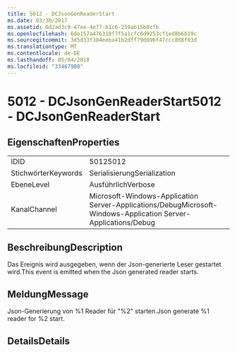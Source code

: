 ```yaml
---
title: 5012 - DCJsonGenReaderStart
ms.date: 03/30/2017
ms.assetid: 6d2ad3c9-47ee-4e77-b1c6-259ab15b0cfb
ms.openlocfilehash: 6de157a476310f7f5a1cfc6d9253cf1ed8b6b19c
ms.sourcegitcommit: 3d5d33f384eeba41b2dff79d096f47ccc8d8f03d
ms.translationtype: MT
ms.contentlocale: de-DE
ms.lasthandoff: 05/04/2018
ms.locfileid: "33467908"
---
```

# <a name="5012---dcjsongenreaderstart"></a><span data-ttu-id="53048-102">5012 - DCJsonGenReaderStart</span><span class="sxs-lookup"><span data-stu-id="53048-102">5012 - DCJsonGenReaderStart</span></span>
## <a name="properties"></a><span data-ttu-id="53048-103">Eigenschaften</span><span class="sxs-lookup"><span data-stu-id="53048-103">Properties</span></span>  
  
|||  
|-|-|  
|<span data-ttu-id="53048-104">ID</span><span class="sxs-lookup"><span data-stu-id="53048-104">ID</span></span>|<span data-ttu-id="53048-105">5012</span><span class="sxs-lookup"><span data-stu-id="53048-105">5012</span></span>|  
|<span data-ttu-id="53048-106">Stichwörter</span><span class="sxs-lookup"><span data-stu-id="53048-106">Keywords</span></span>|<span data-ttu-id="53048-107">Serialisierung</span><span class="sxs-lookup"><span data-stu-id="53048-107">Serialization</span></span>|  
|<span data-ttu-id="53048-108">Ebene</span><span class="sxs-lookup"><span data-stu-id="53048-108">Level</span></span>|<span data-ttu-id="53048-109">Ausführlich</span><span class="sxs-lookup"><span data-stu-id="53048-109">Verbose</span></span>|  
|<span data-ttu-id="53048-110">Kanal</span><span class="sxs-lookup"><span data-stu-id="53048-110">Channel</span></span>|<span data-ttu-id="53048-111">Microsoft-Windows-Application Server-Applications/Debug</span><span class="sxs-lookup"><span data-stu-id="53048-111">Microsoft-Windows-Application Server-Applications/Debug</span></span>|  
  
## <a name="description"></a><span data-ttu-id="53048-112">Beschreibung</span><span class="sxs-lookup"><span data-stu-id="53048-112">Description</span></span>  
 <span data-ttu-id="53048-113">Das Ereignis wird ausgegeben, wenn der Json-generierte Leser gestartet wird.</span><span class="sxs-lookup"><span data-stu-id="53048-113">This event is emitted when the Json generated reader starts.</span></span>  
  
## <a name="message"></a><span data-ttu-id="53048-114">Meldung</span><span class="sxs-lookup"><span data-stu-id="53048-114">Message</span></span>  
 <span data-ttu-id="53048-115">Json-Generierung von %1 Reader für "%2" starten.</span><span class="sxs-lookup"><span data-stu-id="53048-115">Json generate %1 reader for %2 start.</span></span>  
  
## <a name="details"></a><span data-ttu-id="53048-116">Details</span><span class="sxs-lookup"><span data-stu-id="53048-116">Details</span></span>
